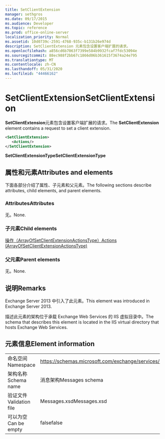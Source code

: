 ```yaml
---
title: SetClientExtension
manager: sethgros
ms.date: 09/17/2015
ms.audience: Developer
ms.topic: reference
ms.prod: office-online-server
localization_priority: Normal
ms.assetid: 10d0739c-2591-4768-935c-b131b26e974d
description: SetClientExtension 元素包含设置客户端扩展的请求。
ms.openlocfilehash: a856cd6b7063f7399e584b9932fcaf7fdc53094e
ms.sourcegitcommit: 88ec988f2bb67c1866d06b361615f3674a24e795
ms.translationtype: MT
ms.contentlocale: zh-CN
ms.lasthandoff: 05/31/2020
ms.locfileid: "44466162"
---
```

# <a name="setclientextension"></a><span data-ttu-id="ef55a-103">SetClientExtension</span><span class="sxs-lookup"><span data-stu-id="ef55a-103">SetClientExtension</span></span>

<span data-ttu-id="ef55a-104">**SetClientExtension**元素包含设置客户端扩展的请求。</span><span class="sxs-lookup"><span data-stu-id="ef55a-104">The **SetClientExtension** element contains a request to set a client extension.</span></span> 
  
```XML
<SetClientExtension>
   <Actions/>
</SetClientExtension>
```

 <span data-ttu-id="ef55a-105">**SetClientExtensionType**</span><span class="sxs-lookup"><span data-stu-id="ef55a-105">**SetClientExtensionType**</span></span>
## <a name="attributes-and-elements"></a><span data-ttu-id="ef55a-106">属性和元素</span><span class="sxs-lookup"><span data-stu-id="ef55a-106">Attributes and elements</span></span>

<span data-ttu-id="ef55a-107">下面各部分介绍了属性、子元素和父元素。</span><span class="sxs-lookup"><span data-stu-id="ef55a-107">The following sections describe attributes, child elements, and parent elements.</span></span>
  
### <a name="attributes"></a><span data-ttu-id="ef55a-108">Attributes</span><span class="sxs-lookup"><span data-stu-id="ef55a-108">Attributes</span></span>

<span data-ttu-id="ef55a-109">无。</span><span class="sxs-lookup"><span data-stu-id="ef55a-109">None.</span></span>
  
### <a name="child-elements"></a><span data-ttu-id="ef55a-110">子元素</span><span class="sxs-lookup"><span data-stu-id="ef55a-110">Child elements</span></span>

[<span data-ttu-id="ef55a-111">操作（ArrayOfSetClientExtensionActionsType）</span><span class="sxs-lookup"><span data-stu-id="ef55a-111">Actions (ArrayOfSetClientExtensionActionsType)</span></span>](actions-arrayofsetclientextensionactionstype.md)
  
### <a name="parent-elements"></a><span data-ttu-id="ef55a-112">父元素</span><span class="sxs-lookup"><span data-stu-id="ef55a-112">Parent elements</span></span>

<span data-ttu-id="ef55a-113">无。</span><span class="sxs-lookup"><span data-stu-id="ef55a-113">None.</span></span>
  
## <a name="remarks"></a><span data-ttu-id="ef55a-114">说明</span><span class="sxs-lookup"><span data-stu-id="ef55a-114">Remarks</span></span>

<span data-ttu-id="ef55a-115">Exchange Server 2013 中引入了此元素。</span><span class="sxs-lookup"><span data-stu-id="ef55a-115">This element was introduced in Exchange Server 2013.</span></span>
  
<span data-ttu-id="ef55a-116">描述此元素的架构位于承载 Exchange Web Services 的 IIS 虚拟目录中。</span><span class="sxs-lookup"><span data-stu-id="ef55a-116">The schema that describes this element is located in the IIS virtual directory that hosts Exchange Web Services.</span></span>
  
## <a name="element-information"></a><span data-ttu-id="ef55a-117">元素信息</span><span class="sxs-lookup"><span data-stu-id="ef55a-117">Element information</span></span>

|||
|:-----|:-----|
|<span data-ttu-id="ef55a-118">命名空间</span><span class="sxs-lookup"><span data-stu-id="ef55a-118">Namespace</span></span>  <br/> |https://schemas.microsoft.com/exchange/services/2006/messages  <br/> |
|<span data-ttu-id="ef55a-119">架构名称</span><span class="sxs-lookup"><span data-stu-id="ef55a-119">Schema name</span></span>  <br/> |<span data-ttu-id="ef55a-120">消息架构</span><span class="sxs-lookup"><span data-stu-id="ef55a-120">Messages schema</span></span>  <br/> |
|<span data-ttu-id="ef55a-121">验证文件</span><span class="sxs-lookup"><span data-stu-id="ef55a-121">Validation file</span></span>  <br/> |<span data-ttu-id="ef55a-122">Messages.xsd</span><span class="sxs-lookup"><span data-stu-id="ef55a-122">Messages.xsd</span></span>  <br/> |
|<span data-ttu-id="ef55a-123">可以为空</span><span class="sxs-lookup"><span data-stu-id="ef55a-123">Can be empty</span></span>  <br/> |<span data-ttu-id="ef55a-124">false</span><span class="sxs-lookup"><span data-stu-id="ef55a-124">false</span></span>  <br/> |
   


